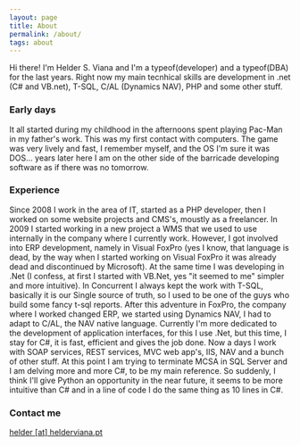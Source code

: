 ```yaml
---
layout: page
title: About
permalink: /about/
tags: about
---
```


Hi there! I'm Helder S. Viana and I'm a typeof(developer) and a typeof(DBA) for the last years.
Right now my main tecnhical skills are development in .net (C# and VB.net), T-SQL, C/AL (Dynamics NAV), PHP and some other stuff. 

### Early days

It all started during my childhood in the afternoons spent playing Pac-Man in my father's work. This was my first contact with computers. The game was very lively and fast, I remember myself, and the OS I'm sure it was DOS... years later here I am on the other side of the barricade developing software as if there was no tomorrow.

### Experience

Since 2008 I work in the area of ​​IT, started as a PHP developer, then I worked on some website projects and CMS's, moustly as a freelancer.
In 2009 I started working in a new project a WMS that we used to use internally in the company where I currently work.
However, I got involved into ERP development, namely in Visual FoxPro (yes I know, that language is dead, by the way when I started working on Visual FoxPro it was already dead and discontinued by Microsoft). At the same time I was developing in .Net (I confess, at first I started with VB.Net, yes "it seemed to me" simpler and more intuitive). In Concurrent I always kept the work with T-SQL, basically it is our Single source of truth, so I used to be one of the guys who build some fancy t-sql reports.
After this adventure in FoxPro, the company where I worked changed ERP, we started using Dynamics NAV, I had to adapt to C/AL, the NAV native language. 
Currently I'm more dedicated to the development of application interfaces, for this I use .Net, but this time, I stay for C#, it is fast, efficient and gives the job done. Now a days I work with SOAP services, REST services, MVC web app's, IIS, NAV and a bunch of other stuff.
At this point I am trying to terminate MCSA in SQL Server and I am delving more and more C#, to be my main reference. So suddenly, I think I'll give Python an opportunity in the near future, it seems to be more intuitive than C# and in a line of code I do the same thing as 10 lines in C#.

### Contact me

[helder [at] helderviana.pt](mailto:me@myowndomain.tld)
